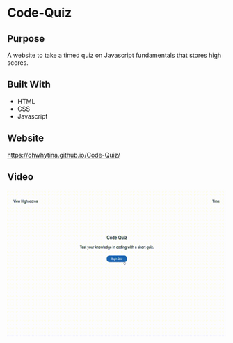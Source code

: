 # Code-Quiz

## Purpose
A website to take a timed quiz on Javascript fundamentals that stores high scores. 

## Built With 
* HTML
* CSS
* Javascript

## Website
https://ohwhytina.github.io/Code-Quiz/

## Video 
![Code-Quiz Demo](https://raw.githubusercontent.com/ohwhytina/Code-Quiz/master/demo/Code%20Quiz.gif)



